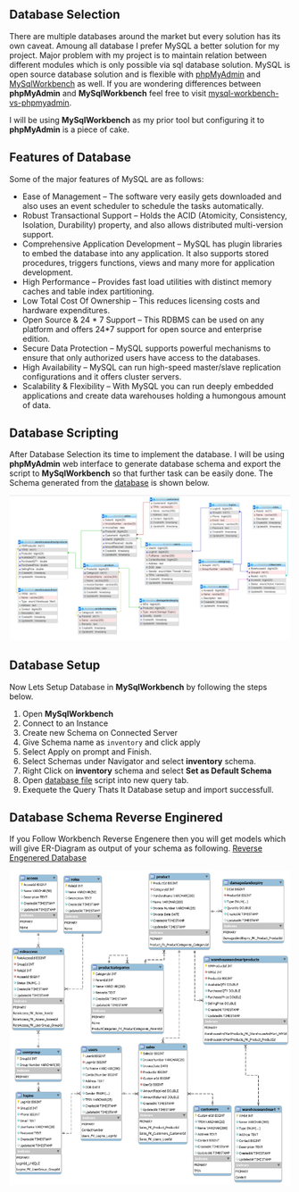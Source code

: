 ## Database Selection
There are multiple databases around the market but every solution has its own caveat. Amoung all database I prefer MySQL a better solution for my project. Major problem with my project is to maintain relation between different modules which is only possible via sql database solution. MySQL is open source database solution and is flexible with [phpMyAdmin](https://www.phpmyadmin.net/) and [MySqlWorkbench](https://www.mysql.com/products/workbench/) as well. If you are wondering differences between __phpMyAdmin__ and __MySqlWorkbench__ feel free to visit [mysql-workbench-vs-phpmyadmin](https://stackshare.io/stackups/mysql-workbench-vs-phpmyadmin).

I will be using __MySqlWorkbench__ as my prior tool but configuring it to __phpMyAdmin__ is a piece of cake.  
## Features of Database
Some of the major features of MySQL are as follows:
- Ease of Management – The software very easily gets downloaded and also uses an event scheduler to schedule the tasks automatically.
- Robust Transactional Support – Holds the ACID (Atomicity, Consistency, Isolation, Durability) property, and also allows distributed multi-version support. 
- Comprehensive Application Development – MySQL has plugin libraries to embed the database into any application. It also supports stored procedures, triggers functions, views and many more for application development. 
- High Performance – Provides fast load utilities with distinct memory caches and table index partitioning.
- Low Total Cost Of Ownership – This reduces licensing costs and hardware expenditures.
- Open Source & 24 * 7 Support –  This RDBMS can be used on any platform and offers 24*7 support for open source and enterprise edition.
- Secure Data Protection – MySQL supports powerful mechanisms to ensure that only authorized users have access to the databases.
- High Availability – MySQL can run high-speed master/slave replication configurations and it offers cluster servers.
- Scalability & Flexibility – With MySQL you can run deeply embedded applications and create data warehouses holding a humongous amount of data.

## Database Scripting
After Database Selection its time to implement the database. I will be using __phpMyAdmin__ web interface to generate database schema and export the script to __MySqlWorkbench__ so that further task can be easily done. The Schema generated from the [database](./Assets/Schema/inventory_phpmyAdmin_Dumpped.sql) is shown below.

<p>
<a href="Assets/Images/Inventory Management Schema Diagram phpMyAdmin 5.0.4.png"><img src="Assets/Images/Inventory Management Schema Diagram phpMyAdmin 5.0.4.png" alt="Schema Diagram"></a>
</p>


## Database Setup
Now Lets Setup Database in __MySqlWorkbench__ by following the steps below.
1. Open __MySqlWorkbench__ 
1. Connect to an Instance
1. Create new Schema on Connected Server
1. Give Schema name as `inventory` and click apply
1. Select Apply on prompt and Finish.
1. Select Schemas under Navigator and select __inventory__ schema.
1. Right Click on __inventory__ schema and select __Set as Default Schema__
1. Open [database file](./Assets/Schema/inventory_Workbench_Dumpped.sql) script into new query tab.
1. Exequete the Query 
 Thats It Database setup and import successfull.

## Database Schema Reverse Enginered
If you Follow Workbench Reverse Engenere then you will get models which will give ER-Diagram as output of your schema as following.
[Reverse Engenered Database](./Assets/Schema/inventory_Workbench_Dumpped.sql)
<p>
<a href="Assets/Images/Inventory Management Schema Diagram WorkBench8.0.png"><img src="Assets/Images/Inventory Management Schema Diagram WorkBench8.0.png" alt="ER Diagram"></a>
</p>